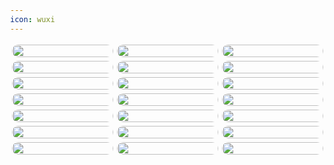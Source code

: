 ```yaml
---
icon: wuxi
---
```


<!DOCTYPE html>
<html lang="en">
<head>
    <meta http-equiv="content-type" content="text/html; charset=utf-8">
    <meta name="viewport" content="width=device-width,initial-scale=1,maximum-scale=1,user-scalable=no">
    <title>无锡</title>
    <style>
        body{
            margin: 3px;
        }
        .container{
    /* 将元素分为5列 */
            column-count: 3;
    /* 设置列之间的间隙 */
            column-gap: 0px;
        }
        .item{
            padding: 3px;
        }
        .item img{
            display: block;
            width: 100%;
            border-radius: 20px;
        }
        .item img:hover {
            transform: scale(1.2);
        }
    </style>
</head>

<body>
    <div class="container" id="app">
        <div class="item" v-for="item in 15">
            <img src="../img/wx1.jpg">
        </div>
        <!-- 图片加多点 -->
        <div class="item" v-for="item in 15">
            <img src="../img/wx2.jpg">
        </div>
        <div class="item" v-for="item in 15">
            <img src="../img/wx4.jpg">
        </div>
        <div class="item" v-for="item in 15">
            <img src="../img/wx5.jpg">
        </div>
        <div class="item" v-for="item in 15">
            <img src="../img/wx6.jpg">
        </div>
        <div class="item" v-for="item in 15">
            <img src="../img/wx7.jpg">
        </div>
        <div class="item" v-for="item in 15">
            <img src="../img/wx8.jpg">
        </div>
        <div class="item" v-for="item in 15">
            <img src="../img/wx9.jpg">
        </div>
        <div class="item" v-for="item in 15">
            <img src="../img/wx10.jpg">
        </div>
        <div class="item" v-for="item in 15">
            <img src="../img/wx11.jpg">
        </div>
        <div class="item" v-for="item in 15">
            <img src="../img/wx12.jpg">
        </div>
        <div class="item" v-for="item in 15">
            <img src="../img/wx13.jpg">
        </div>
        <div class="item" v-for="item in 15">
            <img src="../img/wx14.jpg">
        </div>
        <div class="item" v-for="item in 15">
            <img src="../img/wx15.jpg">
        </div>
        <div class="item" v-for="item in 15">
            <img src="../img/wx16.jpg">
        </div>
        <div class="item" v-for="item in 15">
            <img src="../img/wx17.jpg">
        </div>
        <div class="item" v-for="item in 15">
            <img src="../img/wx18.jpg">
        </div>
        <div class="item" v-for="item in 15">
            <img src="../img/wx19.jpg">
        </div>
        <div class="item" v-for="item in 15">
            <img src="../img/wx20.jpg">
        </div>
        <div class="item" v-for="item in 15">
            <img src="../img/wx21.jpg">
        </div>
        <div class="item" v-for="item in 15">
            <img src="../img/wx22.jpg">
        </div>
    </div>
</body>

</html>

<script>
    new Vue({
        el:'#app',
        data:{}
    })
</script>